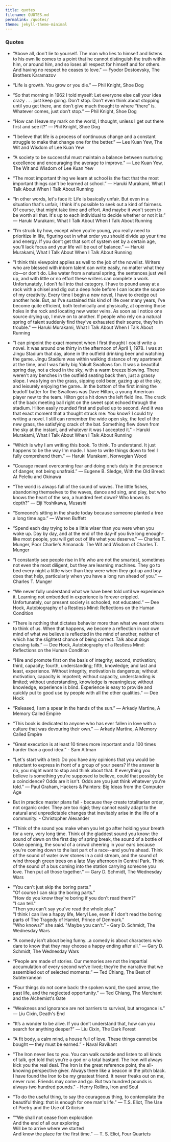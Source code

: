 ```yaml
---
title: quotes
filename: QUOTES.md
permalink: /quotes/
theme: jekyll-theme-minimal
---
```

### Quotes

* “Above all, don't lie to yourself. The man who lies to himself and listens to his own lie comes to a point that he cannot distinguish the truth within him, or around him, and so loses all respect for himself and for others. And having no respect he ceases to love.” ― Fyodor Dostoevsky, The Brothers Karamazov

* “Life is growth. You grow or you die.” ― Phil Knight, Shoe Dog

* “So that morning in 1962 I told myself: Let everyone else call your idea crazy . . . just keep going. Don’t stop. Don’t even think about stopping until you get there, and don’t give much thought to where “there” is. Whatever comes, just don’t stop.” ― Phil Knight, Shoe Dog

* “How can I leave my mark on the world, I thought, unless I get out there first and see it?” ― Phil Knight, Shoe Dog

* “I believe that life is a process of continuous change and a constant struggle to make that change one for the better.” ― Lee Kuan Yew, The Wit and Wisdom of Lee Kuan Yew

* “A society to be successful must maintain a balance between nurturing excellence and encouraging the average to improve.” ― Lee Kuan Yew, The Wit and Wisdom of Lee Kuan Yew

* “The most important thing we learn at school is the fact that the most important things can't be learned at school.” ― Haruki Murakami, What I Talk About When I Talk About Running

* “In other words, let's face it: Life is basically unfair. But even in a situation that's unfair, I think it's possible to seek out a kind of fairness. Of course, that might take time and effort. And maybe it won't seem to be worth all that. It's up to each individual to decide whether or not it is.” ― Haruki Murakami, What I Talk About When I Talk About Running

* “I’m struck by how, except when you’re young, you really need to prioritize in life, figuring out in what order you should divide up your time and energy. If you don’t get that sort of system set by a certain age, you’ll lack focus and your life will be out of balance.” ― Haruki Murakami, What I Talk About When I Talk About Running

* "I think this viewpoint applies as well to the job of the novelist. Writers who are blessed with inborn talent can write easily, no matter what they do—or don’t do. Like water from a natural spring, the sentences just well up, and with little or no effort these writers can complete a work. Unfortunately, I don’t fall into that category. I have to pound away at a rock with a chisel and dig out a deep hole before I can locate the source of my creativity. Every time I begin a new novel, I have to dredge out another hole. But, as I’ve sustained this kind of life over many years, I’ve become quite efficient, both technically and physically, at opening those holes in the rock and locating new water veins. As soon as I notice one source drying up, I move on to another. If people who rely on a natural spring of talent suddenly find they’ve exhausted their source, they’re in trouble." ― Haruki Murakami, What I Talk About When I Talk About Running

* "I can pinpoint the exact moment when I first thought I could write a novel. It was around one thirty in the afternoon of April 1, 1978. I was at Jingu Stadium that day, alone in the outfield drinking beer and watching the game. Jingu Stadium was within walking distance of my apartment at the time, and I was fairly big Yakult Swallows fan. It was a beautiful spring day, not a cloud in the sky, with a warm breeze blowing. There weren't any benches in the outfield seating back then, just a grassy slope. I was lying on the grass, sipping cold beer, gazing up at the sky, and leisurely enjoying the game...In the bottom of the first inning the leadoff batter for the Swallows was Dave Hilton, a young American player new to the team. Hilton got a hit down the left field line. The crack of the back meeting ball right on the sweet spot echoed through the stadium. Hilton easily rounded first and pulled up to second. And it was that exact moment that a thought struck me: You know? I could try writing a novel. I still can remember the wide open sky, the feel of the new grass, the satisfying crack of the bat. Something flew down from the sky at the instant, and whatever it was I accepted it." - Haruki Murakami, What I Talk About When I Talk About Running

* “Which is why I am writing this book. To think. To understand. It just happens to be the way I'm made. I have to write things down to feel I fully comprehend them.” ― Haruki Murakami, Norwegian Wood

* “Courage meant overcoming fear and doing one’s duty in the presence of danger, not being unafraid.” ― Eugene B. Sledge, With the Old Breed: At Peleliu and Okinawa

* “The world is always full of the sound of waves. The little fishes, abandoning themselves to the waves, dance and sing, and play, but who knows the heart of the sea, a hundred feet down? Who knows its depth?” ― Eiji Yoshikawa, Musashi

* “Someone's sitting in the shade today because someone planted a tree a long time ago.” ― Warren Buffett

* “Spend each day trying to be a little wiser than you were when you woke up. Day by day, and at the end of the day-if you live long enough-like most people, you will get out of life what you deserve.” ― Charles T. Munger, Poor Charlie's Almanack: The Wit and Wisdom of Charles T. Munger

* “I constantly see people rise in life who are not the smartest, sometimes not even the most diligent, but they are learning machines. They go to bed every night a little wiser than they were when they got up and boy does that help, particularly when you have a long run ahead of you.” ― Charles T. Munger

* “We never fully understand what we have been told until we experience it. Learning not embedded in experience is forever crippled. Unfortunately, our present society is schooled, not educated.” ― Dee Hock, Autobiography of a Restless Mind: Reflections on the Human Condition

* “There is nothing that dictates behavior more than what we want others to think of us. When that happens, we become a reflection in our own mind of what we believe is reflected in the mind of another, neither of which has the slightest chance of being correct. Talk about dogs chasing tails.” ― Dee Hock, Autobiography of a Restless Mind: Reflections on the Human Condition

* “Hire and promote first on the basis of integrity; second, motivation; third, capacity; fourth, understanding; fifth, knowledge; and last and least, experience. Without integrity, motivation is dangerous; without motivation, capacity is impotent; without capacity, understanding is limited; without understanding, knowledge is meaningless; without knowledge, experience is blind. Experience is easy to provide and quickly put to good use by people with all the other qualities.” ― Dee Hock

* “Released, I am a spear in the hands of the sun.” ― Arkady Martine, A Memory Called Empire

* “This book is dedicated to anyone who has ever fallen in love with a culture that was devouring their own.” ― Arkady Martine, A Memory Called Empire

* “Great execution is at least 10 times more important and a 100 times harder than a good idea.” - Sam Altman

* “Let's start with a test: Do you have any opinions that you would be reluctant to express in front of a group of your peers? If the answer is no, you might want to stop and think about that. If everything you believe is something you're supposed to believe, could that possibly be a coincidence? Odds are it isn't. Odds are you just think whatever you're told.” ― Paul Graham, Hackers & Painters: Big Ideas from the Computer Age

* But in practice master plans fail - because they create totalitarian order, not organic order. They are too rigid; they cannot easily adapt to the natural and unpredictable changes that inevitably arise in the life of a community. - Christopher Alexander

* “Think of the sound you make when you let go after holding your breath for a very, very long time. Think of the gladdest sound you know: the sound of dawn on the first day of spring break, the sound of a bottle of Coke opening, the sound of a crowd cheering in your ears because you're coming down to the last part of a race--and you're ahead. Think of the sound of water over stones in a cold stream, and the sound of wind through green trees on a late May afternoon in Central Park. Think of the sound of a bus coming into the station carrying someone you love. Then put all those together.” ― Gary D. Schmidt, The Wednesday Wars

* “You can't just skip the boring parts."  
    "Of course I can skip the boring parts."  
    "How do you know they're boring if you don't read them?"  
    "I can tell."  
    "Then you can't say you've read the whole play."  
    "I think I can live a happy life, Meryl Lee, even if I don't read the boring parts of The Tragedy of Hamlet, Prince of Denmark."  
    "Who knows?" she said. "Maybe you can't.” - Gary D. Schmidt, The Wednesday Wars

* “A comedy isn’t about being funny...a comedy is about characters who dare to know that they may choose a happy ending after all.” ― Gary D. Schmidt, The Wednesday Wars

* “People are made of stories. Our memories are not the impartial accumulation of every second we’ve lived; they’re the narrative that we assembled out of selected moments.” ― Ted Chiang, The Best of Subterranean

* “Four things do not come back: the spoken word, the sped arrow, the past life, and the neglected opportunity.” ― Ted Chiang, The Merchant and the Alchemist's Gate

* “Weakness and ignorance are not barriers to survival, but arrogance is.” ― Liu Cixin, Death's End

* “It’s a wonder to be alive. If you don’t understand that, how can you search for anything deeper?” ― Liu Cixin, The Dark Forest

* “A fit body, a calm mind, a house full of love. These things cannot be bought — they must be earned.” - Naval Ravikant 

* "The Iron never lies to you. You can walk outside and listen to all kinds of talk, get told that you’re a god or a total bastard. The Iron will always kick you the real deal. The Iron is the great reference point, the all-knowing perspective giver. Always there like a beacon in the pitch black. I have found the Iron to be my greatest friend. It never freaks out on me, never runs. Friends may come and go. But two hundred pounds is always two hundred pounds." - Henry Rollins, Iron and Soul

* “To do the useful thing, to say the courageous thing, to contemplate the beautiful thing: that is enough for one man's life.” ― T.S. Eliot, The Use of Poetry and the Use of Criticism

* "“We shall not cease from exploration  
    And the end of all our exploring  
    Will be to arrive where we started  
    And know the place for the first time.”  ― T. S. Eliot, Four Quartets